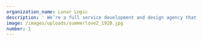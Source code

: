 ```yaml
---
organization_name: Lunar Logic
description: ' We’re a full service development and design agency that builds custom web and mobile products for our clients. '
image: /images/uploads/summerlove2_1920.jpg
number: 1
---
```


